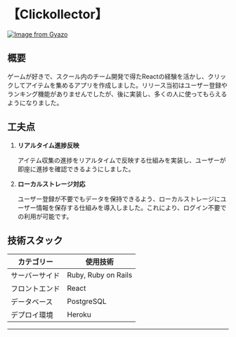 # 【Clickollector】

[![Image from Gyazo](https://i.gyazo.com/84a9f2927245799cfa798ca722878368.png)](https://gyazo.com/84a9f2927245799cfa798ca722878368)

## 概要

ゲームが好きで、スクール内のチーム開発で得たReactの経験を活かし、クリックしてアイテムを集めるアプリを作成しました。リリース当初はユーザー登録やランキング機能がありませんでしたが、後に実装し、多くの人に使ってもらえるようになりました。

## 工夫点

1. **リアルタイム進捗反映**
    
    アイテム収集の進捗をリアルタイムで反映する仕組みを実装し、ユーザーが即座に進捗を確認できるようにしました。
    
2. **ローカルストレージ対応**
    
    ユーザー登録が不要でもデータを保持できるよう、ローカルストレージにユーザー情報を保存する仕組みを導入しました。これにより、ログイン不要での利用が可能です。
    

## 技術スタック

| カテゴリー | 使用技術 |
| --- | --- |
| サーバーサイド | Ruby, Ruby on Rails |
| フロントエンド | React |
| データベース | PostgreSQL |
| デプロイ環境 | Heroku |

---
